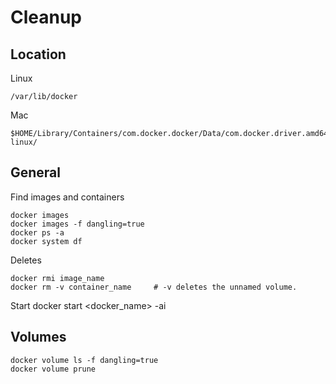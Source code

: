# Cleanup

## Location

Linux

    /var/lib/docker

Mac

    $HOME/Library/Containers/com.docker.docker/Data/com.docker.driver.amd64-linux/

## General

Find images and containers

    docker images
    docker images -f dangling=true
    docker ps -a
    docker system df

Deletes

    docker rmi image_name
    docker rm -v container_name     # -v deletes the unnamed volume.

Start
    docker start <docker_name> -ai

## Volumes

    docker volume ls -f dangling=true
    docker volume prune
